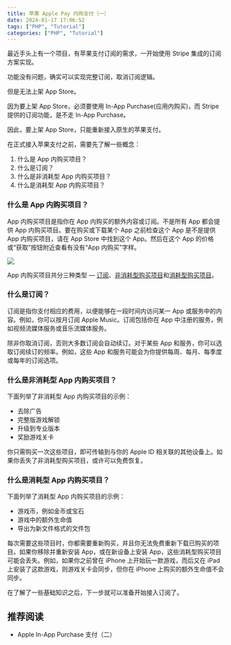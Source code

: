 ```yaml
---
title: 苹果 Apple Pay 内购支付（一）
date: 2024-01-17 17:06:52
tags: ["PHP", "Tutorial"]
categories: ["PHP", "Tutorial"]
---
```



最近手头上有一个项目，有苹果支付订阅的需求，一开始使用 Stripe 集成的订阅方案实现。

功能没有问题，确实可以实现完整订阅，取消订阅逻辑。

但是无法上架 App Store。

因为要上架 App Store，必须要使用 In-App Purchase(应用内购买)，而 Stripe 提供的订阅功能，是不走 In-App Purchase。

因此，要上架 App Store，只能重新接入原生的苹果支付。

<!-- more -->

在正式接入苹果支付之前，需要先了解一些概念：
1. 什么是 App 内购买项目？
2. 什么是订阅？
3. 什么是非消耗型 App 内购买项目？
4. 什么是消耗型 App 内购买项目？

### 什么是 App 内购买项目？

App 内购买项目是指你在 App 内购买的额外内容或订阅。不是所有 App 都会提供 App 内购买项目。要在购买或下载某个 App 之前检查这个 App 是不是提供 App 内购买项目，请在 App Store 中找到这个 App。然后在这个 App 的价格或“获取”按钮附近查看有没有“App 内购买”字样。

![](https://cdn.jsdelivr.net/gh/0xAiKang/CDN/blog/images/20240102141349.png)

App 内购买项目共分三种类型 — [订阅](https://support.apple.com/zh-cn/108813#subscription)、[非消耗型购买项目](https://support.apple.com/zh-cn/108813#nonconsumable)和[消耗型购买项目](https://support.apple.com/zh-cn/108813#consumable)。

### 什么是订阅？

订阅是指你支付相应的费用，以便能够在一段时间内访问某一 App 或服务中的内容。例如，你可以按月订阅 Apple Music。订阅包括你在 App 中注册的服务，例如视频流媒体服务或音乐流媒体服务。

除非你取消订阅，否则大多数订阅会自动续订。对于某些 App 和服务，你可以选取订阅续订的频率。例如，这些 App 和服务可能会为你提供每周、每月、每季度或每年的订阅选项。

### 什么是非消耗型 App 内购买项目？

下面列举了非消耗型 App 内购买项目的示例：

- 去除广告
- 完整版游戏解锁
- 升级到专业版本
- 奖励游戏关卡

你只需购买一次这些项目，即可传输到与你的 Apple ID 相关联的其他设备上。如果你丢失了非消耗型购买项目，或许可以免费恢复。

### 什么是消耗型 App 内购买项目？

下面列举了消耗型 App 内购买项目的示例：

- 游戏币，例如金币或宝石
- 游戏中的额外生命值
- 导出为新文件格式的文件包

每次需要这些项目时，你都需要重新购买，并且你无法免费重新下载已购买的项目。如果你移除并重新安装 App，或在新设备上安装 App，这些消耗型购买项目可能会丢失。例如，如果你之前曾在 iPhone 上开始玩一款游戏，而后又在 iPad 上安装了这款游戏，则游戏关卡会同步，但你在 iPhone 上购买的额外生命值不会同步。

在了解了一些基础知识之后，下一步就可以准备开始接入订阅了。

## 推荐阅读
* Apple In-App Purchase 支付（二）